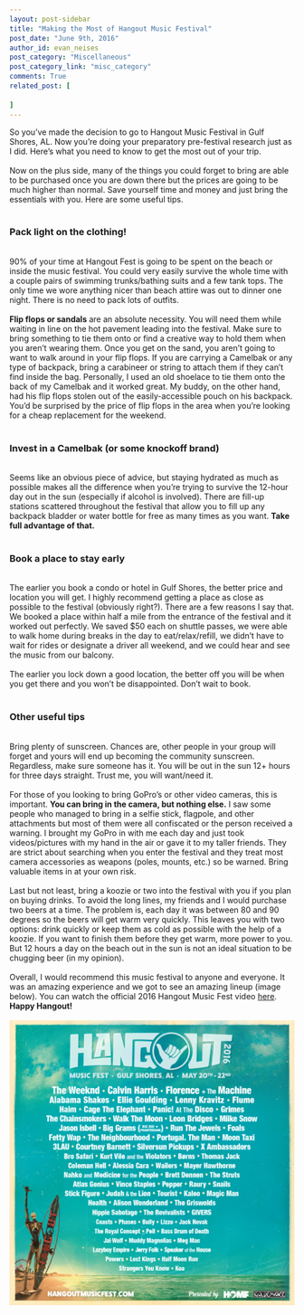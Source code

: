 ```yaml
---
layout: post-sidebar
title: "Making the Most of Hangout Music Festival"
post_date: "June 9th, 2016"
author_id: evan_neises
post_category: "Miscellaneous"
post_category_link: "misc_category"
comments: True
related_post: [
	
]
---
```

So you’ve made the decision to go to Hangout Music Festival in Gulf Shores, AL. Now you’re doing your preparatory pre-festival research just as I did. Here’s what you need to know to get the most out of your trip. <!--endpreview-->
<br><br>
Now on the plus side, many of the things you could forget to bring are able to be purchased once you are down there but the prices are going to be much higher than normal. Save yourself time and money and just bring the essentials with you. Here are some useful tips.
<br><br>
<h3><b>Pack light on the clothing!</b></h3>
<br>
90% of your time at Hangout Fest is going to be spent on the beach or inside the music festival. You could very easily survive the whole time with a couple pairs of swimming trunks/bathing suits and a few tank tops. The only time we wore anything nicer than beach attire was out to dinner one night. There is no need to pack lots of outfits.
<br><br>
<b>Flip flops or sandals</b> are an absolute necessity. You will need them while waiting in line on the hot pavement leading into the festival. Make sure to bring something to tie them onto or find a creative way to hold them when you aren’t wearing them. Once you get on the sand, you aren’t going to want to walk around in your flip flops. If you are carrying a Camelbak or any type of backpack, bring a carabineer or string to attach them if they can’t find inside the bag. Personally, I used an old shoelace to tie them onto the back of my Camelbak and it worked great. My buddy, on the other hand, had his flip flops stolen out of the easily-accessible pouch on his backpack. You’d be surprised by the price of flip flops in the area when you’re looking for a cheap replacement for the weekend.
<br><br>
<h3><b>Invest in a Camelbak (or some knockoff brand)</b></h3>
<br>
Seems like an obvious piece of advice, but staying hydrated as much as possible makes all the difference when you’re trying to survive the 12-hour day out in the sun (especially if alcohol is involved). There are fill-up stations scattered throughout the festival that allow you to fill up any backpack bladder or water bottle for free as many times as you want. <b>Take full advantage of that.</b>
<br><br>
<h3><b>Book a place to stay early</b></h3>
<br>
The earlier you book a condo or hotel in Gulf Shores, the better price and location you will get. I highly recommend getting a place as close as possible to the festival (obviously right?). There are a few reasons I say that. We booked a place within half a mile from the entrance of the festival and it worked out perfectly. We saved $50 each on shuttle passes, we were able to walk home during breaks in the day to eat/relax/refill, we didn’t have to wait for rides or designate a driver all weekend, and we could hear and see the music from our balcony.
<br><br>
The earlier you lock down a good location, the better off you will be when you get there and you won’t be disappointed. Don’t wait to book.
<br><br>
<h3><b>Other useful tips</b></h3>
<br>
Bring plenty of sunscreen. Chances are, other people in your group will forget and yours will end up becoming the community sunscreen. Regardless, make sure someone has it. You will be out in the sun 12+ hours for three days straight. Trust me, you will want/need it. 
<br><br>
For those of you looking to bring GoPro’s or other video cameras, this is important. <b>You can bring in the camera, but nothing else.</b> I saw some people who managed to bring in a selfie stick, flagpole, and other attachments but most of them were all confiscated or the person received a warning. I brought my GoPro in with me each day and just took videos/pictures with my hand in the air or gave it to my taller friends. They are strict about searching when you enter the festival and they treat most camera accessories as weapons (poles, mounts, etc.) so be warned. Bring valuable items in at your own risk. 
<br><br>
Last but not least, bring a koozie or two into the festival with you if you plan on buying drinks. To avoid the long lines, my friends and I would purchase two beers at a time. The problem is, each day it was between 80 and 90 degrees so the beers will get warm very quickly. This leaves you with two options: drink quickly or keep them as cold as possible with the help of a koozie. If you want to finish them before they get warm, more power to you. But 12 hours a day on the beach out in the sun is not an ideal situation to be chugging beer (in my opinion). 
<br><br>
Overall, I would recommend this music festival to anyone and everyone. It was an amazing experience and we got to see an amazing lineup (image below). You can watch the official 2016 Hangout Music Fest video <a href="https://www.youtube.com/watch?v=-nKWQok2MRE">here</a>. <b>Happy Hangout!</b>
<br><br>
<img src="img/HangoutFestLineup.jpg">
